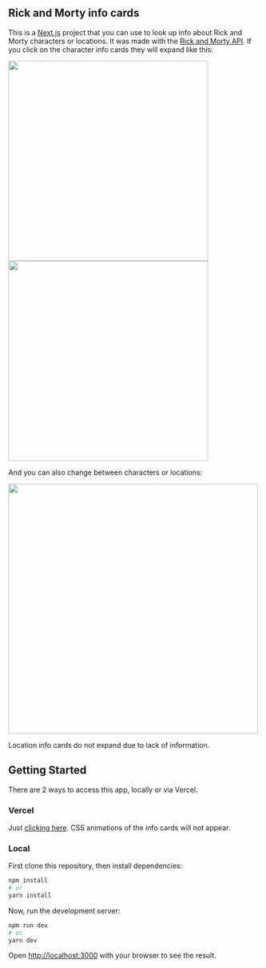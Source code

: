 ## Rick and Morty info cards
This is a [Next.js](https://nextjs.org/) project that you can use to look up info about Rick and Morty characters or locations. It was made with the [Rick and Morty API](https://rickandmortyapi.com/).
If you click on the character info cards they will expand like this:

<img src="https://github.com/Carmen-Rosas/rick-and-morty-api-react-app/blob/master/public/img/home-expand.gif" width="400"><img src="https://github.com/Carmen-Rosas/rick-and-morty-api-react-app/blob/master/public/img/search-expand.gif" width="400">

And you can also change between characters or locations:

<img src="https://github.com/Carmen-Rosas/rick-and-morty-api-react-app/blob/master/public/img/change.gif" width="500">

Location info cards do not expand due to lack of information.

## Getting Started
There are 2 ways to access this app, locally or via Vercel.
### Vercel
Just [clicking here](https://rick-and-morty-api-react-app.vercel.app/). CSS animations of the info cards will not appear.
### Local
First clone this repository, then install dependencies:

```bash
npm install
# or
yarn install
```
Now, run the development server:
```bash
npm run dev
# or
yarn dev
```
Open [http://localhost:3000](http://localhost:3000) with your browser to see the result.
